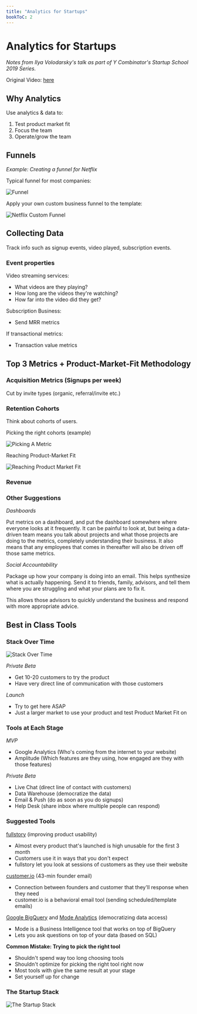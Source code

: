 ```yaml
---
title: "Analytics for Startups"
bookToC: 2
---
```

# Analytics for Startups

*Notes from Ilya Volodarsky's talk as part of Y Combinator's Startup School 2019 Series.* 

Original Video:  [here](https://youtu.be/LLerCc7MOQo)

## Why Analytics

Use analytics & data to:

1. Test product market fit
2. Focus the team
3. Operate/grow the team

## Funnels

*Example: Creating a funnel for Netflix*

Typical funnel for most companies:

![Funnel](/images/funnel.png)

Apply your own custom business funnel to the template:

![Netflix Custom Funnel](/images/custom-funnel.png)


## Collecting Data

Track info such as signup events, video played, subscription events.

### Event properties

Video streaming services:

- What videos are they playing?
- How long are the videos they're watching?
- How far into the video did they get?

Subscription Business:

- Send MRR metrics

If transactional metrics:

- Transaction value metrics

## Top 3 Metrics + Product-Market-Fit Methodology

### Acquisition Metrics (Signups per week)

Cut by invite types (organic, referral/invite etc.)

### Retention Cohorts

Think about cohorts of users.

Picking the right cohorts (example)

![Picking A Metric](/images/picking-metric.png)

Reaching Product-Market Fit

![Reaching Product Market Fit](/images/reaching-pmf.png)

### Revenue

### Other Suggestions

*Dashboards*

Put metrics on a dashboard, and put the dashboard somewhere where everyone looks at it frequently. It can be painful to look at, but being a data-driven team means you talk about projects and what those projects are doing to the metrics, completely understanding their business. It also means that any employees that comes in thereafter will also be driven off those same metrics.

*Social Accountability*

Package up how your company is doing into an email. This helps synthesize what is actually happening. Send it to friends, family, advisors, and tell them where you are struggling and what your plans are to fix it.

This allows those advisors to quickly understand the business and respond with more appropriate advice.


## Best in Class Tools

### Stack Over Time

![Stack Over Time](/images/stack-over-time.png)

*Private Beta*

- Get 10-20 customers to try the product
- Have very direct line of communication with those customers

*Launch*

- Try to get here ASAP
- Just a larger market to use your product and test Product Market Fit on

### Tools at Each Stage

*MVP*

- Google Analytics (Who's coming from the internet to your website)
- Amplitude (Which features are they using, how engaged are they with those features)

*Private Beta*

- Live Chat (direct line of contact with customers)
- Data Warehouse (democratize the data)
- Email & Push (do as soon as you do signups)
- Help Desk (share inbox where multiple people can respond)

### Suggested Tools

[fullstory](https://www.fullstory.com) (improving product usability)

- Almost every product that's launched is high unusable for the first 3 month
- Customers use it in ways that you don't expect
- fullstory let you look at sessions of customers as they use their website

[customer.io](https://customer.io/) (43-min founder email)

- Connection between founders and customer that they'll response when they need
- customer.io is a behavioral email tool (sending scheduled/template emails)

[Google BigQuery](https://cloud.google.com/bigquery/) and [Mode Analytics](https://mode.com/) (democratizing data access)

- Mode is a Business Intelligence tool that works on top of BigQuery
- Lets you ask questions on top of your data (based on SQL)

**Common Mistake: Trying to pick the right tool**

- Shouldn't spend way too long choosing tools
- Shouldn't optimize for picking the right tool right now 
- Most tools with give the same result at your stage
- Set yourself up for change


### The Startup Stack 

![The Startup Stack](/images/startup-stack.png)
